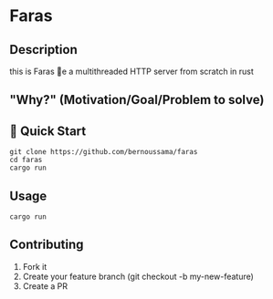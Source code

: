 # Faras

## Description
this is Faras e a multithreaded HTTP server from scratch in rust
## "Why?" (Motivation/Goal/Problem to solve)

## 🚀 Quick Start
```shell
git clone https://github.com/bernoussama/faras
cd faras
cargo run
```
## Usage
```shell
cargo run
```
## Contributing
  1. Fork it
  2. Create your feature branch (git checkout -b my-new-feature)
  3. Create a PR

